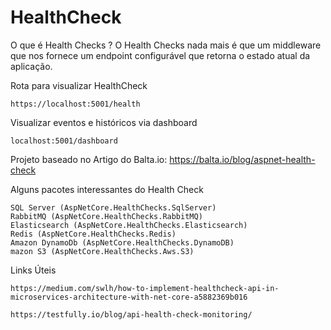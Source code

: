 # HealthCheck

O que é Health Checks ?
O Health Checks nada mais é que um middleware que nos fornece um endpoint configurável que retorna o estado atual da aplicação.

Rota para visualizar HealthCheck
    
    https://localhost:5001/health

Visualizar eventos e históricos via dashboard
    
    localhost:5001/dashboard

Projeto baseado no Artigo do Balta.io: https://balta.io/blog/aspnet-health-check


Alguns pacotes interessantes do Health Check

    SQL Server (AspNetCore.HealthChecks.SqlServer)
    RabbitMQ (AspNetCore.HealthChecks.RabbitMQ)
    Elasticsearch (AspNetCore.HealthChecks.Elasticsearch)
    Redis (AspNetCore.HealthChecks.Redis)
    Amazon DynamoDb (AspNetCore.HealthChecks.DynamoDB)
    mazon S3 (AspNetCore.HealthChecks.Aws.S3)

Links Úteis

    https://medium.com/swlh/how-to-implement-healthcheck-api-in-microservices-architecture-with-net-core-a5882369b016

    https://testfully.io/blog/api-health-check-monitoring/
